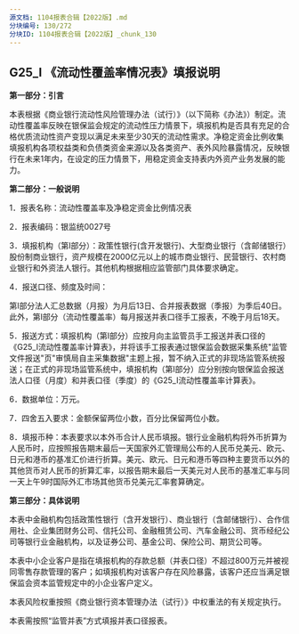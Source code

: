 ```yaml
---
源文档: 1104报表合辑【2022版】.md
分块编号: 130/272
分块ID: 1104报表合辑【2022版】_chunk_130
---
```


## G25\_I 《流动性覆盖率情况表》填报说明

**第一部分：引言**

本表根据《商业银行流动性风险管理办法（试行）》（以下简称《办法》）制定。流动性覆盖率反映在银保监会规定的流动性压力情景下，填报机构是否具有充足的合格优质流动性资产变现以满足未来至少30天的流动性需求。净稳定资金比例收集填报机构各项权益类和负债类资金来源以及各类资产、表外风险暴露情况，反映银行在未来1年内，在设定的压力情景下，用稳定资金支持表内外资产业务发展的能力。

**第二部分：一般说明**

1．报表名称：流动性覆盖率及净稳定资金比例情况表

2．报表编码：银监统0027号

3．填报机构（第I部分）：政策性银行(含开发银行)、大型商业银行（含邮储银行）股份制商业银行，资产规模在2000亿元以上的城市商业银行、民营银行、农村商业银行和外资法人银行。其他机构根据相应监管部门具体要求确定。

4．报送口径、频度及时间：

第I部分法人汇总数据（月报）为月后13日、合并报表数据（季报）为季后40日。此外，第I部分（流动性覆盖率）每月报送并表口径手工报表，不晚于月后18天。

5．报送方式：填报机构（第I部分）应按月向主监管员手工报送并表口径的《G25\_I流动性覆盖率计算表》，并将该手工报表通过银保监会数据采集系统"监管文件报送"页"审慎局自主采集数据"主题上报，暂不纳入正式的非现场监管系统报送；在正式的非现场监管系统中，填报机构（第I部分）应分别按向银保监会报送法人口径（月度）和并表口径（季度）的《G25\_I流动性覆盖率计算表》。

6．数据单位：万元。

7．四舍五入要求：金额保留两位小数，百分比保留两位小数。

8．填报币种：本表要求以本外币合计人民币填报。银行业金融机构将外币折算为人民币时，应按照报告期末最后一天国家外汇管理局公布的人民币兑美元、欧元、日元和港币的基准汇价进行折算。美元、欧元、日元和港币等四种主要货币以外的其他货币对人民币的折算汇率，以报告期末最后一天美元对人民币的基准汇率与同一天上午9时国际外汇市场其他货币兑美元汇率套算确定。

**第三部分：具体说明**

本表中金融机构包括政策性银行（含开发银行）、商业银行（含邮储银行）、合作信用社、企业集团财务公司、信托公司、金融租赁公司、汽车金融公司、货币经纪公司等银行业金融机构，以及证券公司、基金公司、保险公司、期货公司等。

本表中小企业客户是指在填报机构的存款总额（并表口径）不超过800万元并被视同零售存款管理的客户；如填报机构对该客户存在风险暴露，该客户还应当满足银保监会资本监管规定中的小企业客户定义。

本表风险权重按照《商业银行资本管理办法（试行）》中权重法的有关规定执行。

本表需按照“监管并表”方式填报并表口径报表。


